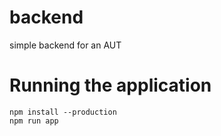 # backend
simple backend for an AUT


# Running the application


    npm install --production
    npm run app


